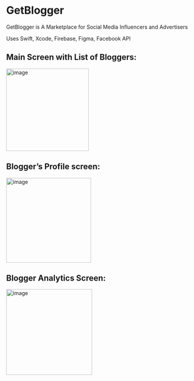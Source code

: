 # GetBlogger

GetBlogger is A Marketplace for Social Media Influencers and Advertisers

Uses Swift, Xcode, Firebase, Figma, Facebook API

## Main Screen with List of Bloggers:
<img width="221" alt="image" src="https://user-images.githubusercontent.com/51944593/185774012-69044491-c4fb-428e-b015-f45d556f38ae.png">

## Blogger’s Profile screen:

<img width="227" alt="image" src="https://user-images.githubusercontent.com/51944593/185774028-ffc3d957-b020-49e5-87c8-d5f8530f316f.png">

## Blogger Analytics Screen:

<img width="230" alt="image" src="https://user-images.githubusercontent.com/51944593/185774046-69477db5-ed20-42d9-973f-39ca86dcc9b8.png">


